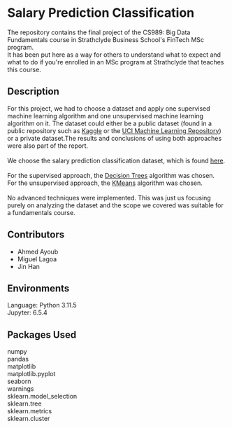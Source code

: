 # Salary Prediction Classification
The repository contains the final project of the CS989: Big Data Fundamentals course in Strathclyde Business School's FinTech MSc program. <br />
It has been put here as a way for others to understand what to expect and what to do if you're enrolled in an MSc program at Strathclyde that teaches this course.

## Description
For this project, we had to choose a dataset and apply one supervised machine learning algorithm and one unsupervised machine learning algorithm on it. The dataset could either be a public dataset (found in a public repository such as [Kaggle](https://www.kaggle.com/) or the [UCI Machine Learning Repository](https://archive.ics.uci.edu/)) or a private dataset.The results and conclusions of using both approaches were also part of the report. <br /> <br />
We choose the salary prediction classification dataset, which is found [here](https://www.kaggle.com/datasets/ayessa/salary-prediction-classification/data).
<br /> <br />
For the supervised approach, the [Decision Trees](https://scikit-learn.org/stable/modules/tree.html#:~:text=Decision%20Trees%20(DTs)%20are%20a,as%20a%20piecewise%20constant%20approximation.) algorithm was chosen.
<br />
For the unsupervised approach, the [KMeans](https://scikit-learn.org/stable/modules/generated/sklearn.cluster.KMeans.html) algorithm was chosen.
<br /> <br />
No advanced techniques were implemented. This was just us focusing purely on analyzing the dataset and the scope we covered was suitable for a fundamentals course.

## Contributors
<ul>
  <li>Ahmed Ayoub</li>
  <li>Miguel Lagoa</li>
  <li>Jin Han</li>
</ul>

## Environments
Language: Python 3.11.5 <br />
Jupyter: 6.5.4 <br />

## Packages Used
numpy <br />
pandas <br />
matplotlib <br />
matplotlib.pyplot <br />
seaborn <br />
warnings <br />
sklearn.model_selection <br />
sklearn.tree <br />
sklearn.metrics <br />
sklearn.cluster <br />
